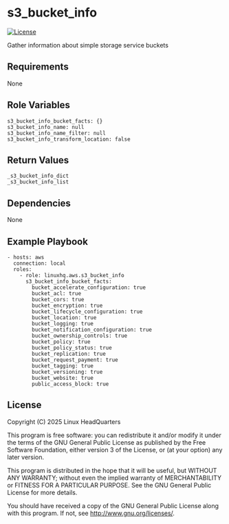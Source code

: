 # s3\_bucket\_info

[![License](https://img.shields.io/badge/license-GPLv3-lightgreen)](https://www.gnu.org/licenses/gpl-3.0.en.html#license-text)

Gather information about simple storage service buckets

## Requirements

None

## Role Variables

    s3_bucket_info_bucket_facts: {}
    s3_bucket_info_name: null
    s3_bucket_info_name_filter: null
    s3_bucket_info_transform_location: false

## Return Values

    _s3_bucket_info_dict
    _s3_bucket_info_list

## Dependencies

None

## Example Playbook

    - hosts: aws
      connection: local
      roles:
        - role: linuxhq.aws.s3_bucket_info
          s3_bucket_info_bucket_facts:
            bucket_accelerate_configuration: true
            bucket_acl: true
            bucket_cors: true
            bucket_encryption: true
            bucket_lifecycle_configuration: true
            bucket_location: true
            bucket_logging: true
            bucket_notification_configuration: true
            bucket_ownership_controls: true
            bucket_policy: true
            bucket_policy_status: true
            bucket_replication: true
            bucket_request_payment: true
            bucket_tagging: true
            bucket_versioning: true
            bucket_website: true
            public_access_block: true

## License

Copyright (C) 2025 Linux HeadQuarters

This program is free software: you can redistribute it and/or modify
it under the terms of the GNU General Public License as published by
the Free Software Foundation, either version 3 of the License, or
(at your option) any later version.

This program is distributed in the hope that it will be useful,
but WITHOUT ANY WARRANTY; without even the implied warranty of
MERCHANTABILITY or FITNESS FOR A PARTICULAR PURPOSE. See the
GNU General Public License for more details.

You should have received a copy of the GNU General Public License
along with this program. If not, see <http://www.gnu.org/licenses/>.

